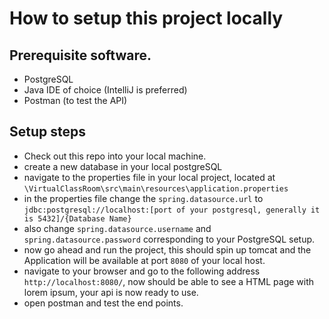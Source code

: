 # How to setup this project locally

## Prerequisite software.
- PostgreSQL
- Java IDE of choice (IntelliJ is preferred)
- Postman (to test the API)
## Setup steps
- Check out this repo into your local machine.
- create a new database in your local postgreSQL
- navigate to the properties file in your local project, located at `\VirtualClassRoom\src\main\resources\application.properties`
- in the properties file change the `spring.datasource.url` to `jdbc:postgresql://localhost:[port of your postgresql, generally it is 5432]/{Database Name}`
- also change `spring.datasource.username` and `spring.datasource.password` corresponding to your PostgreSQL setup.
- now go ahead and run the project, this should spin up tomcat and the Application will be available at port `8080` of your local host.
- navigate to your browser and go to the following address `http://localhost:8080/`, now should be able to see a HTML page with lorem ipsum, your api is now ready to use.
- open postman and test the end points.
